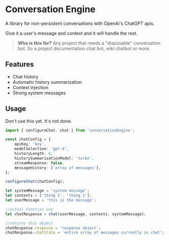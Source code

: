 # Conversation Engine

A library for non-persistent conversations with OpenAi's ChatGPT apis.

Give it a user's message and context and it will handle the rest.

> **Who is this for?**
> Any project that needs a "disposable" conversation bot. So a project documentation chat bot, wiki chatbot or more.

## Features

- Chat history
- Automatic history summarization
- Context injection
- Strong system messages

## Usage

Don't use this yet. It's not done.

```typescript
import { configureChat, chat } from 'conversationEngine';

const chatConfig = {
	apiKey: 'key',
	modelSelection: 'gpt-4',
	historyLength: 6,
	historySummarizationModel: 'turbo',
	streamResponse: false,
	messageHistory: ['array of messages'],
};

configureChat(chatConfig);

let systemMessage = 'system message';
let contexts = ['thing 1', 'thing 2'];
let userMessage = 'this is the message';

//actual function use
let chatResponse = chat(userMessage, contexts, systemMessage);

//returns this object
chatResponse.response = 'response object';
chatResponse.chatState = 'entire array of messages currently in chat';
```
